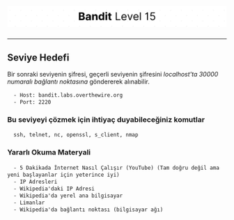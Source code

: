 # ![Bandit Level 15](https://github.com/YunusEmreAlps/Scenarios/blob/master/ctf-bandit/assets/Bandit15.png?raw=true)

---

## Seviye Hedefi

Bir sonraki seviyenin şifresi, geçerli seviyenin şifresini *localhost'ta 30000 numaralı bağlantı noktasına* göndererek alınabilir.

``` {.sh}
  - Host: bandit.labs.overthewire.org
  - Port: 2220
```

### Bu seviyeyi çözmek için ihtiyaç duyabileceğiniz komutlar

``` {.sh}
  ssh, telnet, nc, openssl, s_client, nmap
```

### Yararlı Okuma Materyali

``` {.sh}
  - 5 Dakikada İnternet Nasıl Çalışır (YouTube) (Tam doğru değil ama yeni başlayanlar için yeterince iyi)
  - IP Adresleri
  - Wikipedia'daki IP Adresi
  - Wikipedia'da yerel ana bilgisayar
  - Limanlar
  - Wikipedia'da bağlantı noktası (bilgisayar ağı)
```
